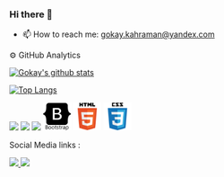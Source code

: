 ### Hi there 👋


- 📫 How to reach me: gokay.kahraman@yandex.com


⚙️ GitHub Analytics

[![Gokay's github stats](https://github-readme-stats.vercel.app/api?username=GokayKahraman&count_private=true&show_icons=true&theme=dark&hide_rank=false&&hide=issues,contribs)](https://github.com/anuraghazra/github-readme-stat)

[![Top Langs](https://github-readme-stats.vercel.app/api/top-langs/?username=GokayKahraman&layout=compact&theme=dark)](https://github.com/anuraghazra/github-readme-stats)




<img src="https://vuejs.org/images/logo.svg" width="50"/> <img src="https://upload.wikimedia.org/wikipedia/commons/thumb/9/99/Unofficial_JavaScript_logo_2.svg/1024px-Unofficial_JavaScript_logo_2.svg.png" width="50"/> <img src="https://sass-lang.com/assets/img/logos/logo-b6e1ef6e.svg" width="50"/> <img src="https://raw.githubusercontent.com/devicons/devicon/master/icons/bootstrap/bootstrap-plain-wordmark.svg" width="50"/> <img src="https://raw.githubusercontent.com/devicons/devicon/master/icons/html5/html5-original-wordmark.svg" width="50"/> <img src="https://raw.githubusercontent.com/devicons/devicon/master/icons/css3/css3-original-wordmark.svg" width="50"/>



Social Media links :

<a href="https://www.linkedin.com/in/gokay-kahraman/"> <img src="https://raw.githubusercontent.com/rahuldkjain/github-profile-readme-generator/master/src/images/icons/Social/linked-in-alt.svg" width="50"/> </a>
<a href="https://www.codewars.com/users/GokayHero"> <img src="https://avatars.githubusercontent.com/u/5387632?s=200&v=4" width="50"/> </a>


